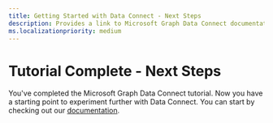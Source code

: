 ```yaml
---
title: Getting Started with Data Connect - Next Steps
description: Provides a link to Microsoft Graph Data Connect documentation for experimenting further with Data Connect.
ms.localizationpriority: medium
---
```


# Tutorial Complete - Next Steps
<!-- markdownlint-disable MD002 MD041 -->

You've completed the Microsoft Graph Data Connect tutorial. Now you have a starting point to experiment further with Data Connect. You can start by checking out our [documentation](/graph/data-connect-concept-overview).
